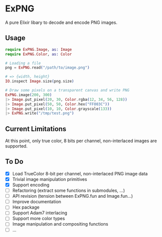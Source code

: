 # ExPNG

A pure Elixir libary to decode and encode PNG images.

## Usage

```elixir
require ExPNG.Image, as: Image
require ExPNG.Color, as: Color

# Loading a file
png = ExPNG.read("/path/to/image.png")

# => {width, height}
IO.inspect Image.size(png.size)

# Draw some pixels on a transparent canvas and write PNG
ExPNG.image(200, 300)
|> Image.put_pixel(20, 30, Color.rgba(12, 34, 56, 128))
|> Image.put_pixel(50, 50, Color.hex("FF003C"))
|> Image.put_pixel(10, 10, Color.grayscale(133))
|> ExPNG.write("/tmp/test.png")
```

## Current Limitations

At this point, only true color, 8 bits per channel, non-interlaced images are supported.

## To Do

- [x] Load TrueColor 8-bit per channel, non-interlaced PNG image data
- [x] Trivial image manipulation primitives
- [x] Support encoding
- [ ] Refactoring (extract some functions in submodules, ...)
- [ ] API revision (tension between ExPNG.fun and Image.fun...)
- [ ] Improve documentation
- [ ] Hex package
- [ ] Support Adam7 interlacing
- [ ] Support more color types
- [ ] Image manipulation and compositing functions
- [ ] ...
